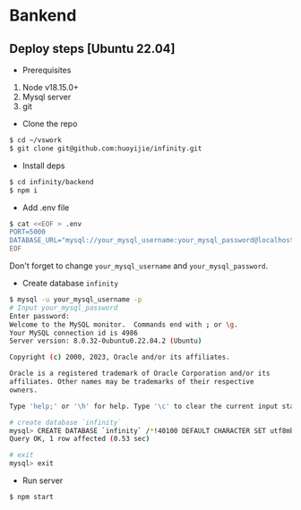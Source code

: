 # Bankend

## Deploy steps [Ubuntu 22.04]

* Prerequisites

1. Node v18.15.0+
2. Mysql server
3. git

* Clone the repo

```bash
$ cd ~/vswork
$ git clone git@github.com:huoyijie/infinity.git
```

* Install deps

```bash
$ cd infinity/backend
$ npm i
```

* Add .env file

```bash
$ cat <<EOF > .env
PORT=5000
DATABASE_URL="mysql://your_mysql_username:your_mysql_password@localhost:3306/infinity"
EOF
```

Don't forget to change `your_mysql_username` and `your_mysql_password`.

* Create database `infinity`

```bash
$ mysql -u your_mysql_username -p
# Input your_mysql_password
Enter password: 
Welcome to the MySQL monitor.  Commands end with ; or \g.
Your MySQL connection id is 4986
Server version: 8.0.32-0ubuntu0.22.04.2 (Ubuntu)

Copyright (c) 2000, 2023, Oracle and/or its affiliates.

Oracle is a registered trademark of Oracle Corporation and/or its
affiliates. Other names may be trademarks of their respective
owners.

Type 'help;' or '\h' for help. Type '\c' to clear the current input statement.

# create database `infinity`
mysql> CREATE DATABASE `infinity` /*!40100 DEFAULT CHARACTER SET utf8mb4 COLLATE utf8mb4_general_ci */ /*!80016 DEFAULT ENCRYPTION='N' */;
Query OK, 1 row affected (0.53 sec)

# exit
mysql> exit
```

* Run server

```bash
$ npm start
```